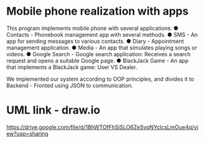 # Mobile phone realization with apps
This program implements mobile phone with several applications:
● Contacts - Phonebook management app with several methods.
● SMS - An app for sending messages to various contacts.
● Diary - Appointment management application.
● Media - An app that simulates playing songs or videos.
● Google Search - Google search application: Receives a search request and opens a suitable Google page.
● BlackJack Game - An app that implements a BlackJack game: User VS Dealer.

We implemented our system according to OOP principles, and divides it to Backend - Fronted using JSON to communication.

# UML link - draw.io

https://drive.google.com/file/d/1BhWTOfFhSiSLO6ZeSvqNYclcsLmOue4q/view?usp=sharing
